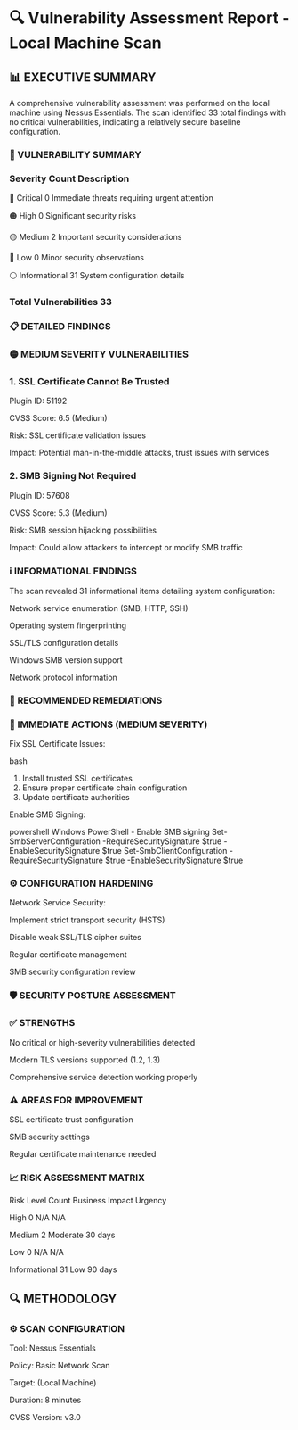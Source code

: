 # 🔍 Vulnerability Assessment Report - Local Machine Scan

## 📊 EXECUTIVE SUMMARY

A comprehensive vulnerability assessment was performed on the local machine using Nessus Essentials. The scan identified 33 total findings with no critical vulnerabilities, indicating a relatively secure baseline configuration.

### 🚨 VULNERABILITY SUMMARY

### Severity	Count	Description

🔴 Critical	0     	  Immediate threats requiring urgent attention

🟠 High	0	            Significant security risks

🟡 Medium	2	          Important security considerations

🔵 Low	0	            Minor security observations

⚪ Informational 31	  System configuration details

### Total Vulnerabilities	33	

### 📋 DETAILED FINDINGS

### 🟡 MEDIUM SEVERITY VULNERABILITIES

### 1. SSL Certificate Cannot Be Trusted
   
Plugin ID: 51192

CVSS Score: 6.5 (Medium)

Risk: SSL certificate validation issues

Impact: Potential man-in-the-middle attacks, trust issues with services

### 2. SMB Signing Not Required
   
Plugin ID: 57608

CVSS Score: 5.3 (Medium)

Risk: SMB session hijacking possibilities

Impact: Could allow attackers to intercept or modify SMB traffic

### ℹ️ INFORMATIONAL FINDINGS

The scan revealed 31 informational items detailing system configuration:

Network service enumeration (SMB, HTTP, SSH)

Operating system fingerprinting

SSL/TLS configuration details

Windows SMB version support

Network protocol information

### 🔧 RECOMMENDED REMEDIATIONS

### 🚀 IMMEDIATE ACTIONS (MEDIUM SEVERITY)

Fix SSL Certificate Issues:

bash
 1. Install trusted SSL certificates
 2. Ensure proper certificate chain configuration
 3. Update certificate authorities

Enable SMB Signing:

powershell
Windows PowerShell - Enable SMB signing
Set-SmbServerConfiguration -RequireSecuritySignature $true -EnableSecuritySignature $true
Set-SmbClientConfiguration -RequireSecuritySignature $true -EnableSecuritySignature $true

### ⚙️ CONFIGURATION HARDENING

Network Service Security:

Implement strict transport security (HSTS)

Disable weak SSL/TLS cipher suites

Regular certificate management

SMB security configuration review

### 🛡️ SECURITY POSTURE ASSESSMENT

### ✅ STRENGTHS

No critical or high-severity vulnerabilities detected

Modern TLS versions supported (1.2, 1.3)

Comprehensive service detection working properly

### ⚠️ AREAS FOR IMPROVEMENT

SSL certificate trust configuration

SMB security settings

Regular certificate maintenance needed

### 📈 RISK ASSESSMENT MATRIX

Risk Level	Count	Business Impact	Urgency

High	0	N/A	N/A

Medium	2	Moderate	30 days

Low	0	N/A	N/A

Informational	31	Low	90 days

## 🔍 METHODOLOGY

### ⚙️ SCAN CONFIGURATION

Tool: Nessus Essentials

Policy: Basic Network Scan

Target: (Local Machine)

Duration: 8 minutes

CVSS Version: v3.0
